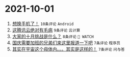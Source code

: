 # 2021-10-01

1. [想换手机了！](https://www.v2ex.com/t/805515) `10条评论` `Android`
1. [这腾讯云绝对有毛病](https://www.v2ex.com/t/805514) `9条评论` `云计算`
1. [大家的十月挑战是什么？](https://www.v2ex.com/t/805524) `8条评论` ` WATCH`
1. [国庆需要加班的兄弟们来这里报道一下吧](https://www.v2ex.com/t/805529) `7条评论` `程序员`
1. [其实在宇宙这个母体内。。。其实是这样的！](https://www.v2ex.com/t/805522) `7条评论` `问与答`
